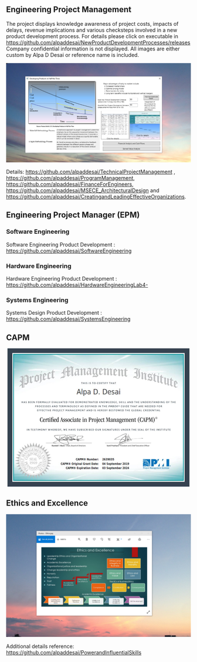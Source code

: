 ## Engineering Project Management 

The project displays knowledge awareness of project costs, impacts of delays, revenue implications and various checksteps involved in a new product development process. For details please click on executable in https://github.com/alpaddesai/NewProductDevelopmentProcesses/releases  Company confidential information is not displayed. All images are either custom by Alpa D Desai or reference name is included. 

![Image of NewProductDevelopmentProcess](DevelopingProductsinHalftheTimeMainWindowOne.png) 

Details: https://github.com/alpaddesai/TechnicalProjectManagement , https://github.com/alpaddesai/ProgramManagement, https://github.com/alpaddesai/FinanceForEngineers, https://github.com/alpaddesai/MSECE_ArchitecturalDesign and https://github.com/alpaddesai/CreatingandLeadingEffectiveOrganizations.

## Engineering Project Manager (EPM)

### Software Engineering
Software Engineering Product Development : https://github.com/alpaddesai/SoftwareEngineering
### Hardware Engineering
Hardware Engineering Product Development : https://github.com/alpaddesai/HardwareEngineeringLab4-  
### Systems Engineering
Systems Design Product Development : https://github.com/alpaddesai/SystemsEngineering 
 
## CAPM
![image](CAPMCertificate.jpg)

## Ethics and Excellence
![image](EthicsandExcellence.png)

Additional details reference: https://github.com/alpaddesai/PowerandInfluentialSkills
